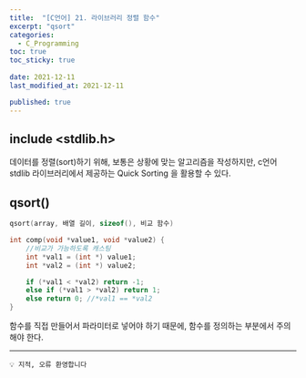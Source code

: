 ```yaml
---
title:  "[C언어] 21. 라이브러리 정렬 함수"
excerpt: "qsort"
categories:
  - C_Programming
toc: true
toc_sticky: true
 
date: 2021-12-11
last_modified_at: 2021-12-11

published: true
---
```



## include <stdlib.h>

데이터를 정렬(sort)하기 위해, 보통은 상황에 맞는 알고리즘을 작성하지만, c언어 stdlib 라이브러리에서 제공하는 Quick Sorting 을 활용할 수 있다.

## qsort()

```c
qsort(array, 배열 길이, sizeof(), 비교 함수)

int comp(void *value1, void *value2) {
    //비교가 가능하도록 캐스팅
    int *val1 = (int *) value1;
    int *val2 = (int *) value2;

    if (*val1 < *val2) return -1;
    else if (*val1 > *val2) return 1;
    else return 0; //*val1 == *val2 
}
```

함수를 직접 만들어서 파라미터로 넣어야 하기 때문에, 함수를 정의하는 부분에서 주의해야 한다.


---
```
💡 지적, 오류 환영합니다
```
